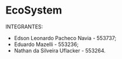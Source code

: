 # EcoSystem

INTEGRANTES:

- Edson Leonardo Pacheco Navia - 553737;
- Eduardo Mazelli - 553236;
- Nathan da Silveira Uflacker - 553264.
